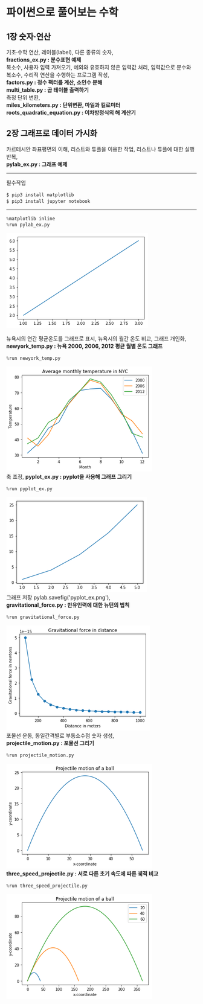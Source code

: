 파이썬으로 풀어보는 수학
=========================

1장 숫자·연산
--------------
기초·수학 연산, 레이블(label), 다른 종류의 숫자,   
**fractions_ex.py : 분수표현 예제**  
복소수, 사용자 입력 가져오기, 예외와 유효하지 않은 입력값 처리, 입력값으로 분수와 복소수, 수리적 연산을 수행하는 프로그램 작성,  
**factors.py : 정수 팩터를 계산, 소인수 분해**  
**multi_table.py : 곱 테이블 출력하기**  
측정 단위 변환,   
**miles_kilometers.py : 단위변환, 마일과 킬로미터**  
**roots_quadratic_equation.py : 이차방정식의 해 계산기**   

2장 그래프로 데이터 가시화
---------------------------
카르테시안 좌표평면의 이해, 리스트와 튜플을 이용한 작업, 리스트나 튜플에 대한 실행 반복,   
**pylab_ex.py : 그래프 예제**  
***  
필수작업
```bash
$ pip3 install matplotlib
$ pip3 install jupyter notebook
```
***
```python
%matplotlib inline
%run pylab_ex.py
```

![png](pylab_ex.png)

뉴욕시의 연간 평균온도를 그래프로 표시, 뉴욕시의 월간 온도 비교, 그래프 개인화,  
**newyork_temp.py : 뉴욕 2000, 2006, 2012 평균 월별 온도 그래프**   
```python
%run newyork_temp.py
```

![png](nyc_temp.png)  
축 조정, 
**pyplot_ex.py : pyplot을 사용해 그래프 그리기**  
```python
%run pyplot_ex.py
```

![png](pyplot_ex.png)  
그래프 저장 pylab.savefig('pyplot_ex.png'),  
**gravitational_force.py : 만유인력에 대한 뉴턴의 법칙**  
```python
%run gravitational_force.py
```
![png](gravitational_force.png)  
포물선 운동, 동일간격별로 부동소수점 숫자 생성,   
**projectile_motion.py : 포물선 그리기**   
```python
%run projectile_motion.py
```
![png](projectile_motion.png)  
**three_speed_projectile.py : 서로 다른 초기 속도에 따른 궤적 비교**  
```python
%run three_speed_projectile.py
```
![png](three_speed_projectile.png)  

